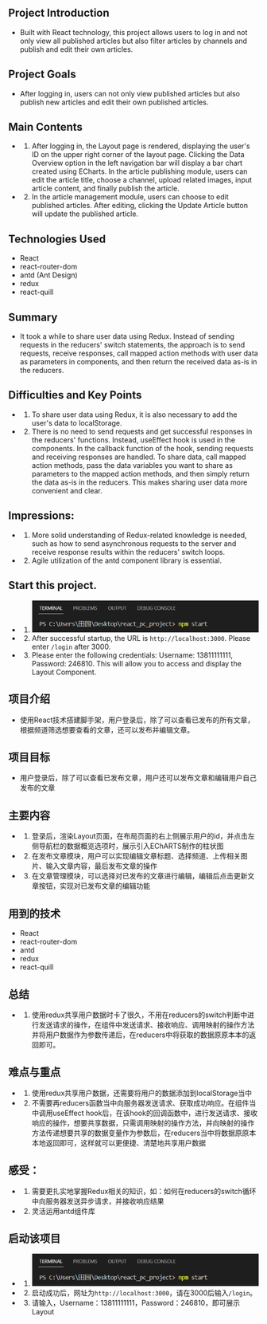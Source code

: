 ## Project Introduction
* Built with React technology, this project allows users to log in and not only view all published articles but also filter articles by channels and publish and edit their own articles.
## Project Goals
* After logging in, users can not only view published articles but also publish new articles and edit their own published articles.
## Main Contents
* 1. After logging in, the Layout page is rendered, displaying the user's ID on the upper right corner of the layout page. Clicking the Data Overview option in the left navigation bar will display a bar chart created using ECharts.
In the article publishing module, users can edit the article title, choose a channel, upload related images, input article content, and finally publish the article.
* 2. In the article management module, users can choose to edit published articles. After editing, clicking the Update Article button will update the published article.
## Technologies Used
* React
* react-router-dom
* antd (Ant Design)
* redux
* react-quill
## Summary
* It took a while to share user data using Redux. Instead of sending requests in the reducers' switch statements, the approach is to send requests, receive responses, call mapped action methods with user data as parameters in components, and then return the received data as-is in the reducers.
## Difficulties and Key Points
* 1. To share user data using Redux, it is also necessary to add the user's data to localStorage.
* 2. There is no need to send requests and get successful responses in the reducers' functions. Instead, useEffect hook is used in the components. In the callback function of the hook, sending requests and receiving responses are handled. To share data, call mapped action methods, pass the data variables you want to share as parameters to the mapped action methods, and then simply return the data as-is in the reducers. This makes sharing user data more convenient and clear.
## Impressions:
* 1. More solid understanding of Redux-related knowledge is needed, such as how to send asynchronous requests to the server and receive response results within the reducers' switch loops.
* 2. Agile utilization of the antd component library is essential.
## Start this project.
* 1. ![start the project](./pc_note/images/How%20start%20the%20project.PNG)
* 2. After successful startup, the URL is ```http://localhost:3000```. Please enter ```/login``` after 3000.
* 3. Please enter the following credentials: Username: 13811111111, Password: 246810. This will allow you to access and display the Layout Component.

## 项目介绍
* 使用React技术搭建脚手架，用户登录后，除了可以查看已发布的所有文章，根据频道筛选想要查看的文章，还可以发布并编辑文章。
## 项目目标
* 用户登录后，除了可以查看已发布文章，用户还可以发布文章和编辑用户自己发布的文章
## 主要内容
* 1. 登录后，渲染Layout页面，在布局页面的右上侧展示用户的id，并点击左侧导航栏的数据概览选项时，展示引入EChARTS制作的柱状图
* 2. 在发布文章模块，用户可以实现编辑文章标题、选择频道、上传相关图片、输入文章内容，最后发布文章的操作
* 3. 在文章管理模块，可以选择对已发布的文章进行编辑，编辑后点击更新文章按钮，实现对已发布文章的编辑功能
## 用到的技术
* React
* react-router-dom
* antd
* redux
* react-quill
## 总结
* 1. 使用redux共享用户数据时卡了很久，不用在reducers的switch判断中进行发送请求的操作，在组件中发送请求、接收响应、调用映射的操作方法并将用户数据作为参数传递后，在reducers中将获取的数据原原本本的返回即可。
## 难点与重点
* 1. 使用redux共享用户数据，还需要将用户的数据添加到localStorage当中
* 2. 不需要再reducers函数当中向服务器发送请求、获取成功响应。在组件当中调用useEffect hook后，在该hook的回调函数中，进行发送请求、接收响应的操作，想要共享数据，只需调用映射的操作方法，并向映射的操作方法传递想要共享的数据变量作为参数后，在reducers当中将数据原原本本地返回即可，这样就可以更便捷、清楚地共享用户数据
## 感受：
* 1. 需要更扎实地掌握Redux相关的知识，如：如何在reducers的switch循环中向服务器发送异步请求，并接收响应结果
* 2. 灵活运用antd组件库
## 启动该项目
* 1. ![start the project](./pc_note/images/How%20start%20the%20project.PNG)
* 2. 启动成功后，网址为```http://localhost:3000```，请在3000后输入```/login```。
* 3. 请输入，Username：13811111111，Password：246810，即可展示Layout